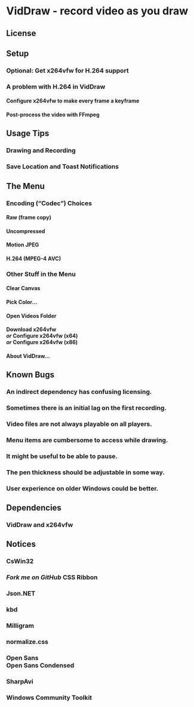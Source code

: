 # VidDraw - record video as you draw

## License

## Setup

### Optional: Get x264vfw for H.264 support

### A problem with H.264 in VidDraw

#### Configure x264vfw to make every frame a keyframe

#### Post-process the video with FFmpeg

## Usage Tips

### Drawing and Recording

### Save Location and Toast Notifications

## The Menu

### Encoding (&ldquo;Codec&rdquo;) Choices

#### Raw (frame copy)

#### Uncompressed

#### Motion JPEG

#### H.264 (MPEG-4 AVC)

### Other Stuff in the Menu

#### Clear Canvas

#### Pick Color&hellip;

#### Open Videos Folder

#### Download x264vfw<br><!-- -->*or* Configure x264vfw (x64)<br><!-- -->*or* Configure x264vfw (x86)

#### About VidDraw&hellip;

## Known Bugs

### An indirect dependency has confusing licensing.

### Sometimes there is an initial lag on the first recording.

### Video files are not always playable on all players.

### Menu items are cumbersome to access while drawing.

### It might be useful to be able to pause.

### The pen thickness should be adjustable in some way.

### User experience on older Windows could be better.

## Dependencies

### VidDraw and x264vfw

## Notices

### CsWin32

### *Fork me on GitHub* CSS Ribbon

### Json<span></span>.NET

### kbd

### Milligram

### normalize.css

### Open Sans<br> Open Sans Condensed

### SharpAvi

### Windows Community Toolkit
